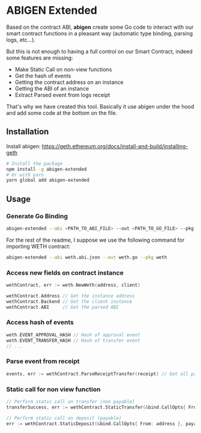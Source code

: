 # ABIGEN Extended

Based on the contract ABI, **abigen** create some Go code to interact with our smart contract functions
in a pleasant way (automatic type binding, parsing logs, etc…).

But this is not enough to having a full control on our Smart Contract, indeed some features are missing:
- Make Static Call on non-view functions
- Get the hash of events
- Getting the contract address on an instance
- Getting the ABI of an instance
- Extract Parsed event from logs receipt

That's why we have created this tool. Basically it use abigen under the hood and add some code at the bottom on the file.

## Installation

Install abigen: https://geth.ethereum.org/docs/install-and-build/installing-geth
```bash
# Install the package
npm install -g abigen-extended
# Or with yarn
yarn global add abigen-extended
```

## Usage

### Generate Go Binding

```bash
abigen-extended --abi <PATH_TO_ABI_FILE> --out <PATH_TO_GO_FILE> --pkg <GO_PACKAGE_NAME>
```
For the rest of the readme, I suppose we use the following command for importing WETH contract:
```bash
abigen-extended --abi weth.abi.json --out weth.go --pkg weth
```

### Access new fields on contract instance
```go
wethContract, err := weth.NewWeth(address, client)

wethContract.Address // Get the instance address
wethContract.Backend // Get the client instance
wethContract.ABI     // Get the parsed ABI
```

### Access hash of events
```go
weth.EVENT_APPROVAL_HASH // Hash of approval event
weth.EVENT_TRANSFER_HASH // Hash of transfer event
// ...
```

### Parse event from receipt
```go
events, err := wethContract.ParseReceiptTransfer(receipt) // Get all parsed transfer logs from the receipt
```

### Static call for non view function
```go
// Perform static call on transfer (non payable)
transferSuccess, err := wethContract.StaticTransfer(&bind.CallOpts{ From: address }, receiver, amount)

// Perform static call on deposit (payable)
err := wethContract.StaticDeposit(&bind.CallOpts{ From: address }, payableETHValue)
```
